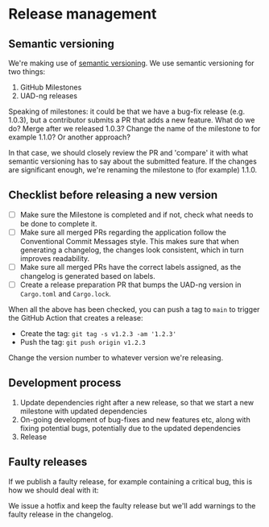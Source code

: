 # Release management

## Semantic versioning

We're making use of [semantic versioning](https://semver.org/). We use semantic versioning for two things:

1. GitHub Milestones
1. UAD-ng releases

Speaking of milestones: it could be that we have a bug-fix release (e.g. 1.0.3), but a contributor submits a PR that adds a new feature. What do we do? Merge after we released 1.0.3? Change the name of the milestone to for example 1.1.0? Or another approach?

In that case, we should closely review the PR and 'compare' it with what semantic versioning has to say about the submitted feature. If the changes are significant enough, we're renaming the milestone to (for example) 1.1.0.

## Checklist before releasing a new version

- [ ] Make sure the Milestone is completed and if not, check what needs to be done to complete it.
- [ ] Make sure all merged PRs regarding the application follow the Conventional Commit Messages style. This makes sure that when generating a changelog, the changes look consistent, which in turn improves readability.
- [ ] Make sure all merged PRs have the correct labels assigned, as the changelog is generated based on labels.
- [ ] Create a release preparation PR that bumps the UAD-ng version in `Cargo.toml` and `Cargo.lock`.

When all the above has been checked, you can push a tag to `main` to trigger the GitHub Action that creates a release:

- Create the tag: `git tag -s v1.2.3 -am '1.2.3'`
- Push the tag: `git push origin v1.2.3`

Change the version number to whatever version we're releasing.

## Development process

1. Update dependencies right after a new release, so that we start a new milestone with updated dependencies
1. On-going development of bug-fixes and new features etc, along with fixing potential bugs, potentially due to the updated dependencies
1. Release

## Faulty releases

If we publish a faulty release, for example containing a critical bug, this is how we should deal with it:

We issue a hotfix and keep the faulty release but we'll add warnings to the faulty release in the changelog.

